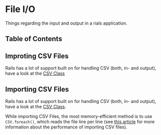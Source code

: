 # File I/O

Things regarding the input and output in a rials application.

## Table of Contents

## Improting CSV Files

Rails has a lot of support built on for handling CSV (both, in- and output),
have a look at the [CSV
Class](https://ruby-doc.org/stdlib-2.0.0/libdoc/csv/rdoc/CSV.html)

## Importing CSV Files

Rails has a lot of support built on for handling CSV (both, in- and output),
have a look at the [CSV
Class](https://ruby-doc.org/stdlib-2.0.0/libdoc/csv/rdoc/CSV.html).

While importing CSV Files, the most memory-efficient method is to use
`CSV.foreach()`, which reads the file line per line (see [this
article](https://dalibornasevic.com/posts/68-processing-large-csv-files-with-ruby)
for more information about the performance of importing CSV files).
